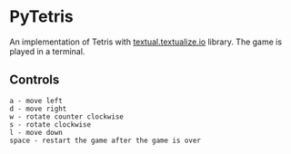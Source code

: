 # PyTetris

An implementation of Tetris with [textual.textualize.io](https://textual.textualize.io/) library.
The game is played in a terminal.

## Controls

```
a - move left
d - move right
w - rotate counter clockwise
s - rotate clockwise
l - move down
space - restart the game after the game is over
```